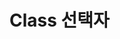 # Class 선택자

<style>에서의 선언

```
.foo { font-size: 30px; }
```

<body>에서의 선언

```
<p class="foo"> ... </p>
```

코드처럼 <p>의 class 속성의 값으로 "foo"라는 값을 넣었다면, CSS에서

그 값("foo")을 선택자로 지정하면 됩니다.

클래스 선택자를 쓸 때는, 맨 앞에 .(마침표)를 찍어주셔야 합니다.

이렇게 되면 어느 요소든지 class 속성값이 "foo"로 선언된 요소가 있다면 해당 스타일 규칙을 적용받게 됩니다.

